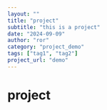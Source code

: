 ```yaml
---
layout: ""
title: "project"
subtitle: "this is a project"
date: "2024-09-09"
author: "ror"
category: "project_demo"
tags: ["tag1", "tag2"]
project_url: "demo"
---
```


# project
